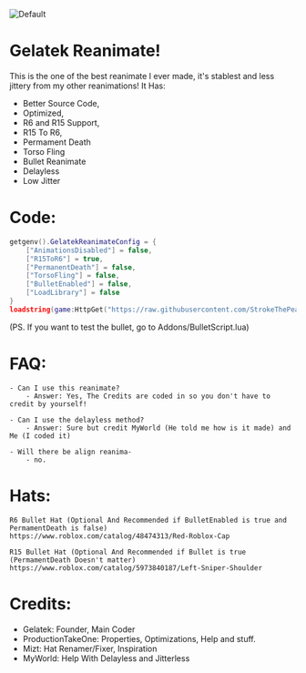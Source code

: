 ![Default](https://user-images.githubusercontent.com/76650942/178831019-819f6dd5-9a22-4d6c-8495-6b4ab1df57af.png)

# Gelatek Reanimate!
This is the one of the best reanimate I ever made, it's stablest and less jittery from my other reanimations! It Has:
- Better Source Code,
- Optimized,
- R6 and R15 Support,
- R15 To R6,
- Permament Death
- Torso Fling
- Bullet Reanimate
- Delayless
- Low Jitter

# Code:
```lua
getgenv().GelatekReanimateConfig = {
	["AnimationsDisabled"] = false,
	["R15ToR6"] = true,
	["PermanentDeath"] = false,
	["TorsoFling"] = false,
	["BulletEnabled"] = false,
	["LoadLibrary"] = false
}
loadstring(game:HttpGet("https://raw.githubusercontent.com/StrokeThePea/GelatekReanimate/main/Main.lua"))()
```
(PS. If you want to test the bullet, go to Addons/BulletScript.lua)


# FAQ:
```
- Can I use this reanimate?
	- Answer: Yes, The Credits are coded in so you don't have to credit by yourself!

- Can I use the delayless method?
	- Answer: Sure but credit MyWorld (He told me how is it made) and Me (I coded it)
	
- Will there be align reanima-
	- no.
```

# Hats:
```
R6 Bullet Hat (Optional And Recommended if BulletEnabled is true and PermamentDeath is false)
https://www.roblox.com/catalog/48474313/Red-Roblox-Cap

R15 Bullet Hat (Optional And Recommended if Bullet is true (PermamentDeath Doesn't matter)
https://www.roblox.com/catalog/5973840187/Left-Sniper-Shoulder
```

# Credits:
- Gelatek: Founder, Main Coder
- ProductionTakeOne: Properties, Optimizations, Help and stuff.
- Mizt: Hat Renamer/Fixer, Inspiration
- MyWorld: Help With Delayless and Jitterless
